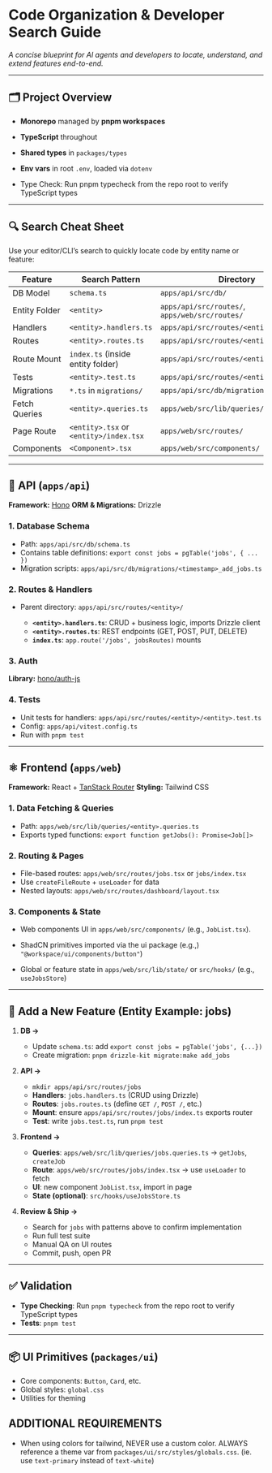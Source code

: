 # Code Organization & Developer Search Guide

*A concise blueprint for AI agents and developers to locate, understand, and extend features end-to-end.*

---

## 🗂️ Project Overview

* **Monorepo** managed by **pnpm workspaces**
* **TypeScript** throughout
* **Shared types** in `packages/types`
* **Env vars** in root `.env`, loaded via `dotenv`

* Type Check: Run pnpm typecheck from the repo root to verify TypeScript types

---

## 🔍 Search Cheat Sheet

Use your editor/CLI’s search to quickly locate code by entity name or feature:

| Feature       | Search Pattern                         | Directory                                      |
| ------------- | -------------------------------------- | ---------------------------------------------- |
| DB Model      | `schema.ts`                            | `apps/api/src/db/`                             |
| Entity Folder | `<entity>`                             | `apps/api/src/routes/`, `apps/web/src/routes/` |
| Handlers      | `<entity>.handlers.ts`                 | `apps/api/src/routes/<entity>/`                |
| Routes        | `<entity>.routes.ts`                   | `apps/api/src/routes/<entity>/`                |
| Route Mount   | `index.ts` (inside entity folder)      | `apps/api/src/routes/<entity>/index.ts`        |
| Tests         | `<entity>.test.ts`                     | `apps/api/src/routes/<entity>/`                |
| Migrations    | `*.ts` in `migrations/`                | `apps/api/src/db/migrations/`                  |
| Fetch Queries | `<entity>.queries.ts`                  | `apps/web/src/lib/queries/`                    |
| Page Route    | `<entity>.tsx` or `<entity>/index.tsx` | `apps/web/src/routes/`                         |
| Components    | `<Component>.tsx`                      | `apps/web/src/components/`                     |

---

## 🧩 API (`apps/api`)

**Framework:** [Hono](https://hono.dev)
**ORM & Migrations:** Drizzle

### 1. Database Schema

* Path: `apps/api/src/db/schema.ts`
* Contains table definitions: `export const jobs = pgTable('jobs', { ... })`
* Migration scripts: `apps/api/src/db/migrations/<timestamp>_add_jobs.ts`

### 2. Routes & Handlers

* Parent directory: `apps/api/src/routes/<entity>/`

  * **`<entity>.handlers.ts`**: CRUD + business logic, imports Drizzle client
  * **`<entity>.routes.ts`**: REST endpoints (GET, POST, PUT, DELETE)
  * **`index.ts`**: `app.route('/jobs', jobsRoutes)` mounts

### 3. Auth

**Library:** [hono/auth-js](https://www.npmjs.com/package/@hono/auth-js)


### 4. Tests

* Unit tests for handlers: `apps/api/src/routes/<entity>/<entity>.test.ts`
* Config: `apps/api/vitest.config.ts`
* Run with `pnpm test`

---

## ⚛️ Frontend (`apps/web`)

**Framework:** React + [TanStack Router](https://tanstack.com/router)
**Styling:** Tailwind CSS

### 1. Data Fetching & Queries

* Path: `apps/web/src/lib/queries/<entity>.queries.ts`
* Exports typed functions: `export function getJobs(): Promise<Job[]>`

### 2. Routing & Pages

* File-based routes: `apps/web/src/routes/jobs.tsx` or `jobs/index.tsx`
* Use `createFileRoute` + `useLoader` for data
* Nested layouts: `apps/web/src/routes/dashboard/layout.tsx`

### 3. Components & State

* Web components UI in `apps/web/src/components/` (e.g., `JobList.tsx`). 
* ShadCN primitives imported via the ui package (e.g.,) `"@workspace/ui/components/button"`)

* Global or feature state in `apps/web/src/lib/state/` or `src/hooks/` (e.g., `useJobsStore`)

---

## 🚀 Add a New Feature (Entity Example: **jobs**)

1. **DB →**

   * Update `schema.ts`: add `export const jobs = pgTable('jobs', {...})`
   * Create migration: `pnpm drizzle-kit migrate:make add_jobs`

2. **API →**

   * `mkdir apps/api/src/routes/jobs`
   * **Handlers**: `jobs.handlers.ts` (CRUD using Drizzle)
   * **Routes**: `jobs.routes.ts` (define `GET /`, `POST /`, etc.)
   * **Mount**: ensure `apps/api/src/routes/jobs/index.ts` exports router
   * **Test**: write `jobs.test.ts`, run `pnpm test`

3. **Frontend →**

   * **Queries**: `apps/web/src/lib/queries/jobs.queries.ts` → `getJobs`, `createJob`
   * **Route**: `apps/web/src/routes/jobs/index.tsx` → use `useLoader` to fetch
   * **UI**: new component `JobList.tsx`, import in page
   * **State (optional)**: `src/hooks/useJobsStore.ts`

4. **Review & Ship →**

   * Search for `jobs` with patterns above to confirm implementation
   * Run full test suite
   * Manual QA on UI routes
   * Commit, push, open PR

---

## ✅ Validation

* **Type Checking**: Run `pnpm typecheck` from the repo root to verify TypeScript types
* **Tests**: `pnpm test`
  
---

## 📦 UI Primitives (`packages/ui`)

* Core components: `Button`, `Card`, etc.
* Global styles: `global.css`
* Utilities for theming

## ADDITIONAL REQUIREMENTS
* When using colors for tailwind, NEVER use a custom color. ALWAYS reference a theme var from `packages/ui/src/styles/globals.css`. (ie. use `text-primary` instead of `text-white`)
